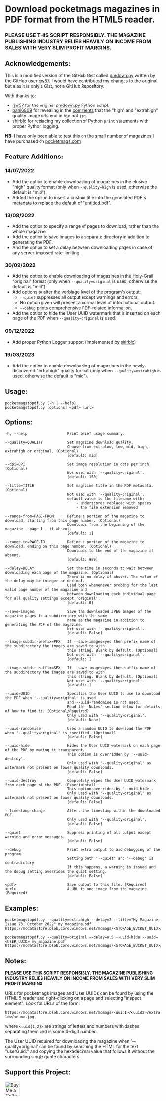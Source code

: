 # Download pocketmags magazines in PDF format from the HTML5 reader.

### PLEASE USE THIS SCRIPT RESPONSIBLY. THE MAGAZINE PUBLISHING INDUSTRY RELIES HEAVILY ON INCOME FROM SALES WITH VERY SLIM PROFIT MARGINS.

## Acknowledgements:
This is a modified version of the GitHub Gist called [pmdown.py](https://gist.github.com/rjw57/b9fbbd173d22aca42a80) written by the GitHub user [rjw57](https://github.com/rjw57). I would have contributed my changes to the original but alas it is only a Gist, not a GitHub Repository.

With thanks to:
- [rjw57](https://github.com/rjw57) for the original [pmdown.py](https://gist.github.com/rjw57/b9fbbd173d22aca42a80) Python script.
- [bani6809](https://github.com/bani6809) for revealing in the [comments](https://gist.github.com/rjw57/b9fbbd173d22aca42a80?permalink_comment_id=3779130#gistcomment-3779130) that the "high" and "extrahigh" quality image urls end in `bin` not `jpg`.
- [shirblc](https://github.com/shirblc) for replacing my collection of Python `print` statements with proper Python logging.

**NB:** I have only been able to test this on the small number of magazines I have purchased on [pocketmags.com](https://pocketmags.com)

## Feature Additions:
### 14/07/2022
- Add the option to enable downloading of magazines in the elusive "high" quality format (only when `--quality=high` is used, otherwise the default is "mid").
- Added the option to insert a custom title into the generated PDF's metadata to replace the default of "untitled.pdf".
### 13/08/2022
- Add the option to specify a range of pages to download, rather than the whole magazine.
- Add the option to save images to a separate directory in addition to generating the PDF.
- And the option to set a delay between downloading pages in case of any server-imposed rate-limiting.
### 30/09/2022
- Add the option to enable downloading of magazines in the Holy-Grail "original" format (only when `--quality=original` is used, otherwise the default is "mid").
- Add options to alter the verbiage level of the program's output:
  - `--quiet` suppresses all output except warnings and errors.
  - No option given will present a normal level of informational output.
  - `--debug` prints comprehensive PDF-related information. 
- Add the option to hide the User UUID watermark that is inserted on each page of the PDF when `--quality=original` is used.
### 09/12/2022
- Add proper Python Logger support (implemented by [shirblc](https://github.com/shirblc))
### 19/03/2023
- Add the option to enable downloading of magazines in the newly-discovered "extrahigh" quality format (only when `--quality=extrahigh` is used, otherwise the default is "mid").

## Usage:

```
pocketmagstopdf.py (-h | --help)
pocketmagstopdf.py [options] <pdf> <url>
```

## Options:

```
-h, --help                  Print brief usage summary.

--quality=QUALITY           Set magazine download quality.
                            Choose from extralow, low, mid, high, extrahigh or original. (Optional)
                            [default: mid]

--dpi=DPI                   Set image resolution in dots per inch. (Optional)
                            Not used with '--quality=original'.
                            [default: 150]

--title=TITLE               Set magazine title in the PDF metadata. (Optional)
                            Not used with '--quality=original'.
                            default value is the filename with;
                                - underscores replaced with spaces
                                - the file extension removed

--range-from=PAGE-FROM      Define a portion of the magazine to download, starting from this page number. (Optional)
                            Downloads from the beginning of the magazine - page 1 - if absent.
                            [default: 1]

--range-to=PAGE-TO          Define a portion of the magazine to download, ending on this page number. (Optional)
                            Downloads to the end of the magazine if absent.
                            [default: 999]

--delay=DELAY               Set the time in seconds to wait between downloading each page of the magazine. (Optional)
                            There is no delay if absent. The value of the delay may be integer or decimal.
                            Used both whenenever probing for the last valid page number of the magazine and
                            between downloading each individual page for all quality settings except 'original'.
                            [default: 0]

--save-images               Save the downloaded JPEG images of the magazine pages to a subdirectory with the same
                            name as the magazine in addition to generating the PDF of the magazine.
                            Not used with '--quality=original'.
                            [default: False]

--image-subdir-prefix=PFX   If --save-images=yes then prefix name of the subdirectory the images are saved to with
                            this string. Blank by default. (Optional)
                            Not used with '--quality=original'.
                            [default: ]

--image-subdir-suffix=SFX   If --save-images=yes then suffix name of the subdirectory the images are saved to with
                            this string. Blank by default. (Optional)
                            Not used with '--quality=original'.
                            [default: ]

--uuid=UUID                 Specifies the User UUID to use to download the PDF when '--quality=original' is used
                            and --uuid-randomise is not used.
                            Read the 'Notes' section below for details of how to find it. (Optional/Required)
                            Only used with '--quality=original'.
                            [default: None]

--uuid-randomise            Uses a random UUID to download the PDF when '--quality=original' is specified. (Optional)
                            [default: False]

--uuid-hide                 Hides the User UUID watermark on each page of the PDF by making it transparent.
                            This option is overridden by '--uuid-destroy'.
                            Only used with '--quality=original' as watermark not present on lower quality downloads.
                            [default: False]

--uuid-destroy              Completely wipes the User UUID watermark from each page of the PDF. (Experimental)
                            This option overrides by '--uuid-hide'.
                            Only used with '--quality=original' as watermark not present on lower quality downloads.
                            [default: False]

--timestamp-change          Alters the timestamp within the downloaded PDF.
                            Only used with '--quality=original'.
                            [default: False]

--quiet                     Suppress printing of all output except warning and error messages.
                            [default: False]

--debug                     Print extra output to aid debugging of the program.
                            Setting both '--quiet' and '--debug' is contradictory
                            If this happens, a warning is issued and the debug setting overrides the quiet setting.
                            [default: False]

<pdf>                       Save output to this file. (Required)
<url>                       A URL to one image from the magazine. (Required)
```

## Examples:
```
pocketmagstopdf.py --quality=extrahigh --delay=2 --title="My Magazine, Issue 73, October 2022" my_magazine.pdf https://mcdatastore.blob.core.windows.net/mcmags/<STORAGE_BUCKET_UUID>/<ISSUE_UUID>/extralow/0000.jpg

pocketmagstopdf.py --quality=original --delay=0.5 --uuid-hide --uuid=<USER_UUID> my_magazine.pdf https://mcdatastore.blob.core.windows.net/mcmags/<STORAGE_BUCKET_UUID>/<ISSUE_UUID>/extralow/0000.jpg
```

## Notes:

**PLEASE USE THIS SCRIPT RESPONSIBLY. THE MAGAZINE PUBLISHING INDUSTRY RELIES
HEAVILY ON INCOME FROM SALES WITH VERY SLIM PROFIT MARGINS.**

URLs for pocketmags images and User UUIDs can be found by using the HTML 5 reader and right-clicking on a page and selecting "inspect element". Look for URLs of the form:

`https://mcdatastore.blob.core.windows.net/mcmags/<uuid1>/<uuid2>/extralow/<num>.jpg`

where `<uuid{1,2}>` are strings of letters and numbers with dashes separating them and <num> is some 4-digit number.

The User UUID required for downloading the magazine when '--quality=original' can be found by searching the HTML for the text "userGuid:" and copying the hexadecimal value that follows it without the surrounding single quote characters.
## Support this Project:
<a href='https://ko-fi.com/richardjrl' target='_blank'><img height='35' style='border:0px;height:46px;' src='https://az743702.vo.msecnd.net/cdn/kofi3.png?v=0' border='0' alt='Buy Me a Coffee at ko-fi.com' />